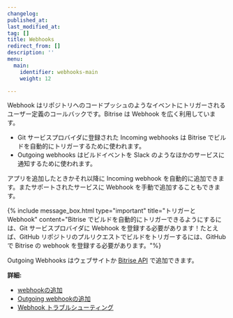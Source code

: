 ```yaml
---
changelog:
published_at:
last_modified_at:
tag: []
title: Webhooks
redirect_from: []
description: ''
menu:
  main:
    identifier: webhooks-main
    weight: 12

---
```

Webhook はリポジトリへのコードプッシュのようなイベントにトリガーされるユーザー定義のコールバックです。Bitrise は Webhook を広く利用しています。

* Git サービスプロバイダに登録された Incoming webhooks は Bitrise でビルドを自動的にトリガーするために使われます。
* Outgoing webhooks はビルドイベントを Slack のようなほかのサービスに通知するために使われます。

アプリを追加したときかそれ以降に Incoming webhook を自動的に追加できます。またサポートされたサービスに Webhook を手動で追加することもできます。

{% include message_box.html type="important" title="トリガーと Webhook" content="Bitrise でビルドを自動的にトリガーできるようにするには、Git サービスプロバイダに Webhook を登録する必要があります！たとえば、GitHub リポジトリのプルリクエストでビルドをトリガーするには、GitHub で Bitrise の webhook を登録する必要があります。"%}

Outgoing Webhooks はウェブサイトか [Bitrise API](/api/incoming-and-outgoing-webhooks/#outgoing-webhooks/) で追加できます。

**詳細:**

* [webhookの追加](/jp/webhooks/adding-webhooks/)
* [Outgoing webhookの追加](/jp/webhooks/adding-outgoing-webhooks/)
* [Webhook トラブルシューティング](/jp/webhooks/troubleshooting/)